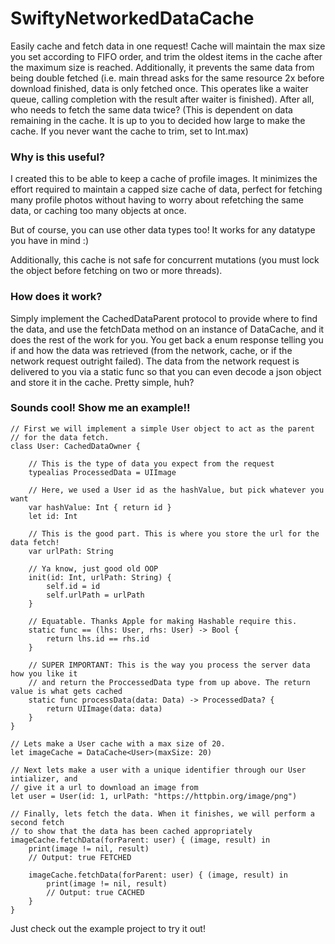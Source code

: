 # SwiftyNetworkedDataCache
Easily cache and fetch data in one request! Cache will maintain the max size you set according to FIFO order, and trim the oldest items in the cache after the maximum size is reached. Additionally, it prevents the same data from being double fetched (i.e. main thread asks for the same resource 2x before download finished, data is only fetched once. This operates like a waiter queue, calling completion with the result after waiter is finished). After all, who needs to fetch the same data twice? (This is dependent on data remaining in the cache. It is up to you to decided how large to make the cache. If you never want the cache to trim, set to Int.max)

### Why is this useful?
I created this to be able to keep a cache of profile images. It minimizes the effort required to maintain a capped size cache of data, perfect for fetching many profile photos without having to worry about refetching the same data, or caching too many objects at once.

But of course, you can use other data types too! It works for any datatype you have in mind :)

Additionally, this cache is not safe for concurrent mutations (you must lock the object before fetching on two or more threads).

### How does it work?
Simply implement the CachedDataParent protocol to provide where to find the data, and use the fetchData method on an instance of DataCache, and it does the rest of the work for you. You get back a enum response telling you if and how the data was retrieved (from the network, cache, or if the network request outright failed). The data from the network request is delivered to you via a static func so that you can even decode a json object and store it in the cache. Pretty simple, huh?

### Sounds cool! Show me an example!!
    // First we will implement a simple User object to act as the parent
    // for the data fetch.
    class User: CachedDataOwner {
    
        // This is the type of data you expect from the request
        typealias ProcessedData = UIImage
        
        // Here, we used a User id as the hashValue, but pick whatever you want
        var hashValue: Int { return id }
        let id: Int
        
        // This is the good part. This is where you store the url for the data fetch!
        var urlPath: String

        // Ya know, just good old OOP
        init(id: Int, urlPath: String) {
            self.id = id
            self.urlPath = urlPath
        }
        
        // Equatable. Thanks Apple for making Hashable require this.
        static func == (lhs: User, rhs: User) -> Bool {
            return lhs.id == rhs.id
        }
        
        // SUPER IMPORTANT: This is the way you process the server data how you like it
        // and return the ProccessedData type from up above. The return value is what gets cached
        static func processData(data: Data) -> ProcessedData? {
            return UIImage(data: data)
        }
    }
    
    // Lets make a User cache with a max size of 20.
    let imageCache = DataCache<User>(maxSize: 20)
    
    // Next lets make a user with a unique identifier through our User intializer, and 
    // give it a url to download an image from
    let user = User(id: 1, urlPath: "https://httpbin.org/image/png")

    // Finally, lets fetch the data. When it finishes, we will perform a second fetch
    // to show that the data has been cached appropriately
    imageCache.fetchData(forParent: user) { (image, result) in
        print(image != nil, result)
        // Output: true FETCHED
        
        imageCache.fetchData(forParent: user) { (image, result) in
            print(image != nil, result)
            // Output: true CACHED
        }
    }
    
Just check out the example project to try it out!

